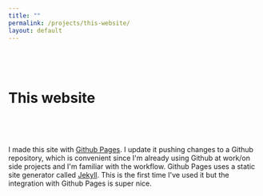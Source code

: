 ```yaml
---
title: ""
permalink: /projects/this-website/
layout: default
---
```

# This website <a href="https://github.com/zbo14/zbo14.github.io"><svg class="svg-icon" style="vertical-align:middle"><use xlink:href="{{ '/assets/minima-social-icons.svg#github' | relative_url }}"></use></svg></a>

I made this site with [Github Pages](https://pages.github.com/). I update it pushing changes to a Github repository, which is convenient since I'm already using Github at work/on side projects and I'm familiar with the workflow. Github Pages uses a static site generator called [Jekyll](https://jekyllrb.com/). This is the first time I've used it but the integration with Github Pages is super nice.
